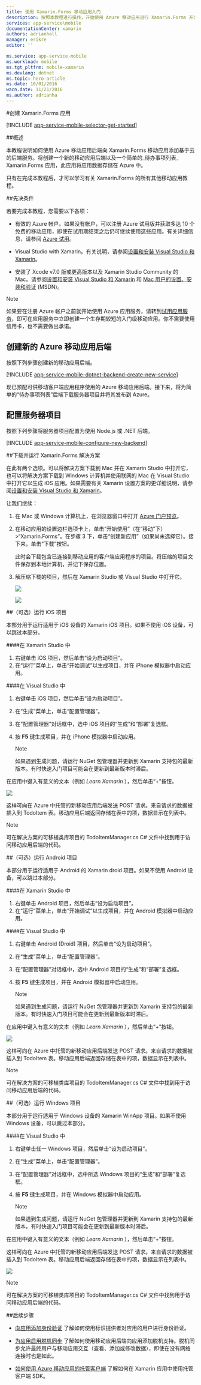 ```yaml
---
title: 使用 Xamarin.Forms 移动应用入门
description: 按照本教程进行操作，开始使用 Azure 移动应用进行 Xamarin.Forms 开发
services: app-service\mobile
documentationCenter: xamarin
authors: adrianhall
manager: erikre
editor: ''

ms.service: app-service-mobile
ms.workload: mobile
ms.tgt_pltfrm: mobile-xamarin
ms.devlang: dotnet
ms.topic: hero-article
ms.date: 10/01/2016
wacn.date: 11/21/2016
ms.author: adrianha
---
```


#创建 Xamarin.Forms 应用

[!INCLUDE [app-service-mobile-selector-get-started](../../includes/app-service-mobile-selector-get-started.md)]

##概述

本教程说明如何使用 Azure 移动应用后端向 Xamarin.Forms 移动应用添加基于云的后端服务。将创建一个新的移动应用后端以及一个简单的_待办事项列表_ Xamarin.Forms 应用，此应用将应用数据存储在 Azure 中。

只有在完成本教程后，才可以学习有关 Xamarin.Forms 的所有其他移动应用教程。

##先决条件

若要完成本教程，您需要以下各项：

* 有效的 Azure 帐户。如果没有帐户，可以注册 Azure 试用版并获取多达 10 个免费的移动应用，即使在试用期结束之后仍可继续使用这些应用。有关详细信息，请参阅 [Azure 试用](https://www.azure.cn/pricing/1rmb-trial/)。

* Visual Studio with Xamarin。有关说明，请参阅[设置和安装 Visual Studio 和 Xamarin](https://msdn.microsoft.com/zh-cn/library/mt613162.aspx)。

* 安装了 Xcode v7.0 版或更高版本以及 Xamarin Studio Community 的 Mac。请参阅[设置和安装 Visual Studio 和 Xamarin](https://msdn.microsoft.com/zh-cn/library/mt613162.aspx) 和 [Mac 用户的设置、安装和验证](https://msdn.microsoft.com/zh-cn/library/mt488770.aspx) (MSDN)。

>[!NOTE]
> 如果要在注册 Azure 帐户之前就开始使用 Azure 应用服务，请转到[试用应用服务](https://tryappservice.azure.com/?appServiceName=mobile)，即可在应用服务中立即创建一个生存期较短的入门级移动应用。你不需要使用信用卡，也不需要做出承诺。

## 创建新的 Azure 移动应用后端

按照下列步骤创建新的移动应用后端。

[!INCLUDE [app-service-mobile-dotnet-backend-create-new-service](../../includes/app-service-mobile-dotnet-backend-create-new-service.md)]

现已预配可供移动客户端应用程序使用的 Azure 移动应用后端。接下来，将为简单的“待办事项列表”后端下载服务器项目并将其发布到 Azure。

## 配置服务器项目

按照下列步骤将服务器项目配置为使用 Node.js 或 .NET 后端。

[!INCLUDE [app-service-mobile-configure-new-backend](../../includes/app-service-mobile-configure-new-backend.md)]

##下载并运行 Xamarin.Forms 解决方案

在此有两个选项。可以将解决方案下载到 Mac 并在 Xamarin Studio 中打开它，也可以将解决方案下载到 Windows 计算机并使用联网的 Mac 在 Visual Studio 中打开它以生成 iOS 应用。如果需要有关 Xamarin 设置方案的更详细说明，请参阅[设置和安装 Visual Studio 和 Xamarin](https://msdn.microsoft.com/zh-cn/library/mt613162.aspx)。

让我们继续：

 1. 在 Mac 或 Windows 计算机上，在浏览器窗口中打开 [Azure 门户预览]。
 2. 在移动应用的设置边栏选项卡上，单击“开始使用”（在“移动”下）>“Xamarin.Forms”。在步骤 3 下，单击“创建新应用”（如果尚未选择它）。接下来，单击“下载”按钮。

    此时会下载包含已连接到移动应用的客户端应用程序的项目。将压缩的项目文件保存到本地计算机，并记下保存位置。

 3. 解压缩下载的项目，然后在 Xamarin Studio 或 Visual Studio 中打开它。

    ![][9]

    ![][8]

##（可选）运行 iOS 项目

本部分用于运行适用于 iOS 设备的 Xamarin iOS 项目。如果不使用 iOS 设备，可以跳过本部分。

####在 Xamarin Studio 中

1. 右键单击 iOS 项目，然后单击“设为启动项目”。
2. 在“运行”菜单上，单击“开始调试”以生成项目，并在 iPhone 模拟器中启动应用。

####在 Visual Studio 中
1. 右键单击 iOS 项目，然后单击“设为启动项目”。
2. 在“生成”菜单上，单击“配置管理器”。
3. 在“配置管理器”对话框中，选中 iOS 项目的“生成”和“部署”复选框。
4. 按 **F5** 键生成项目，并在 iPhone 模拟器中启动应用。

    >[!NOTE]
    > 如果遇到生成问题，请运行 NuGet 包管理器并更新到 Xamarin 支持包的最新版本。有时快速入门项目可能会在更新到最新版本时滞后。

在应用中键入有意义的文本（例如 _Learn Xamarin_ ），然后单击“+”按钮。

![][10]

这样可向在 Azure 中托管的新移动应用后端发送 POST 请求。来自请求的数据被插入到 TodoItem 表。移动应用后端返回存储在表中的项，数据显示在列表中。

>[!NOTE]
可在解决方案的可移植类库项目的 TodoItemManager.cs C# 文件中找到用于访问移动应用后端的代码。

##（可选）运行 Android 项目

本部分用于运行适用于 Android 的 Xamarin droid 项目。如果不使用 Android 设备，可以跳过本部分。

####在 Xamarin Studio 中

1. 右键单击 Android 项目，然后单击“设为启动项目”。
2. 在“运行”菜单上，单击“开始调试”以生成项目，并在 Android 模拟器中启动应用。

####在 Visual Studio 中
1. 右键单击 Android (Droid) 项目，然后单击“设为启动项目”。
4. 在“生成”菜单上，单击“配置管理器”。
5. 在“配置管理器”对话框中，选中 Android 项目的“生成”和“部署”复选框。
6. 按 **F5** 键生成项目，并在 Android 模拟器中启动应用。

    >[!NOTE]
    > 如果遇到生成问题，请运行 NuGet 包管理器并更新到 Xamarin 支持包的最新版本。有时快速入门项目可能会在更新到最新版本时滞后。

在应用中键入有意义的文本（例如 _Learn Xamarin_ ），然后单击“+”按钮。

![][11]

这样可向在 Azure 中托管的新移动应用后端发送 POST 请求。来自请求的数据被插入到 TodoItem 表。移动应用后端返回存储在表中的项，数据显示在列表中。

> [!NOTE]
可在解决方案的可移植类库项目的 TodoItemManager.cs C# 文件中找到用于访问移动应用后端的代码。

##（可选）运行 Windows 项目

本部分用于运行适用于 Windows 设备的 Xamarin WinApp 项目。如果不使用 Windows 设备，可以跳过本部分。

####在 Visual Studio 中
1. 右键单击任一 Windows 项目，然后单击“设为启动项目”。
4. 在“生成”菜单上，单击“配置管理器”。
5. 在“配置管理器”对话框中，选中所选 Windows 项目的“生成”和“部署”复选框。
6. 按 **F5** 键生成项目，并在 Windows 模拟器中启动应用。

    >[!NOTE]
    > 如果遇到生成问题，请运行 NuGet 包管理器并更新到 Xamarin 支持包的最新版本。有时快速入门项目可能会在更新到最新版本时滞后。

在应用中键入有意义的文本（例如 _Learn Xamarin_ ），然后单击“+”按钮。

这样可向在 Azure 中托管的新移动应用后端发送 POST 请求。来自请求的数据被插入到 TodoItem 表。移动应用后端返回存储在表中的项，数据显示在列表中。

![][12]

> [!NOTE]
可在解决方案的可移植类库项目的 TodoItemManager.cs C# 文件中找到用于访问移动应用后端的代码。

##后续步骤

* [向应用添加身份验证](./app-service-mobile-xamarin-forms-get-started-users.md) 
了解如何使用标识提供者对应用的用户进行身份验证。

* [为应用启用脱机同步](./app-service-mobile-xamarin-forms-get-started-offline-data.md)
  了解如何使用移动应用后端向应用添加脱机支持。脱机同步允许最终用户与移动应用交互（查看、添加或修改数据），即使在没有网络连接时也是如此。

* [如何使用 Azure 移动应用的托管客户端](./app-service-mobile-dotnet-how-to-use-client-library.md)
了解如何在 Xamarin 应用中使用托管客户端 SDK。

<!-- Anchors. -->
[Getting started with mobile app backends]: #getting-started
[Create a new mobile app backend]: #create-new-service
[Next Steps]: #next-steps

<!-- Images. -->
[6]: ./media/app-service-mobile-xamarin-forms-get-started/xamarin-forms-quickstart.png
[8]: ./media/app-service-mobile-xamarin-forms-get-started/xamarin-forms-quickstart-vs.png
[9]: ./media/app-service-mobile-xamarin-forms-get-started/xamarin-forms-quickstart-xs.png
[10]: ./media/app-service-mobile-xamarin-forms-get-started/mobile-quickstart-startup-ios.png
[11]: ./media/app-service-mobile-xamarin-forms-get-started/mobile-quickstart-startup-android.png
[12]: ./media/app-service-mobile-xamarin-forms-get-started/mobile-quickstart-startup-windows.png

<!-- URLs. -->
[Visual Studio Professional 2013]: https://www.visualstudio.com/downloads/download-visual-studio-vs
[Mobile app SDK]: http://go.microsoft.com/fwlink/?LinkId=257545
[Azure 门户预览]: https://portal.azure.cn/

<!---HONumber=Mooncake_0919_2016-->